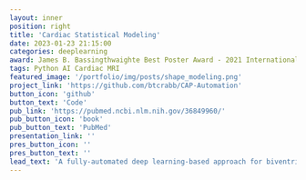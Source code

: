 ```yaml
---
layout: inner
position: right
title: 'Cardiac Statistical Modeling'
date: 2023-01-23 21:15:00
categories: deeplearning
award: James B. Bassingthwaighte Best Poster Award - 2021 International Cardiac Physiome Workshop
tags: Python AI Cardiac MRI
featured_image: '/portfolio/img/posts/shape_modeling.png'
project_link: 'https://github.com/btcrabb/CAP-Automation'
button_icon: 'github'
button_text: 'Code'
pub_link: 'https://pubmed.ncbi.nlm.nih.gov/36849960/'
pub_button_icon: 'book'
pub_button_text: 'PubMed'
presentation_link: ''
pres_button_icon: ''
pres_button_text: ''
lead_text: 'A fully-automated deep learning-based approach for biventricular statistical shape modeling in tetralogy of Fallot.'
---
```

